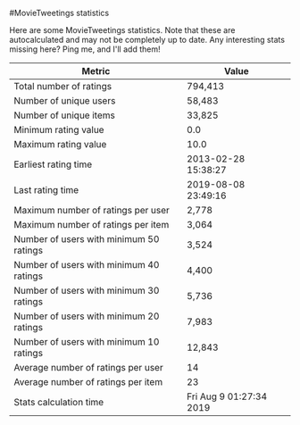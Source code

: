 #MovieTweetings statistics

Here are some MovieTweetings statistics. Note that these are autocalculated and may not be completely up to date. Any interesting stats missing here? Ping me, and I'll add them!

Metric | Value
--- | ---
Total number of ratings                 | 794,413
Number of unique users                  | 58,483
Number of unique items                  | 33,825
Minimum rating value                    | 0.0
Maximum rating value                    | 10.0
Earliest rating time                    | 2013-02-28 15:38:27
Last rating time                        | 2019-08-08 23:49:16
Maximum number of ratings per user      | 2,778
Maximum number of ratings per item      | 3,064
Number of users with minimum 50 ratings | 3,524
Number of users with minimum 40 ratings | 4,400
Number of users with minimum 30 ratings | 5,736
Number of users with minimum 20 ratings | 7,983
Number of users with minimum 10 ratings | 12,843
Average number of ratings per user      | 14
Average number of ratings per item      | 23
Stats calculation time                  | Fri Aug  9 01:27:34 2019

